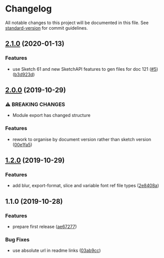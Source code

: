 # Changelog

All notable changes to this project will be documented in this file. See [standard-version](https://github.com/conventional-changelog/standard-version) for commit guidelines.

## [2.1.0](https://github.com/sketch-hq/sketch-reference-files/compare/v2.0.0...v2.1.0) (2020-01-13)


### Features

* use Sketch 61 and new SketchAPI features to gen files for doc 121 ([#5](https://github.com/sketch-hq/sketch-reference-files/issues/5)) ([b3d923d](https://github.com/sketch-hq/sketch-reference-files/commit/b3d923de7e566a8362fcec32587bd2d5ff405f14))

## [2.0.0](https://github.com/sketch-hq/sketch-reference-files/compare/v1.2.0...v2.0.0) (2019-10-29)


### ⚠ BREAKING CHANGES

* Module export has changed structure

### Features

* rework to organise by document version rather than sketch version ([00e1fa5](https://github.com/sketch-hq/sketch-reference-files/commit/00e1fa5bd844b63d2bbfa0f0eb3745b09960a260))

## [1.2.0](https://github.com/sketch-hq/sketch-reference-files/compare/v1.1.0...v1.2.0) (2019-10-29)


### Features

* add blur, export-format, slice and variable font ref file types ([2e8408a](https://github.com/sketch-hq/sketch-reference-files/commit/2e8408a0ea5f99507f6dceeb8b1334cb42040aae))

## 1.1.0 (2019-10-28)


### Features

* prepare first release ([ae67277](https://github.com/sketch-hq/sketch-reference-files/commit/ae672772e1eb64156ddbc8ab6cb9e867a7ce7555))


### Bug Fixes

* use absolute url in readme links ([03ab9cc](https://github.com/sketch-hq/sketch-reference-files/commit/03ab9cc2094ea622db6a1379654b0a2e14e65d2c))
